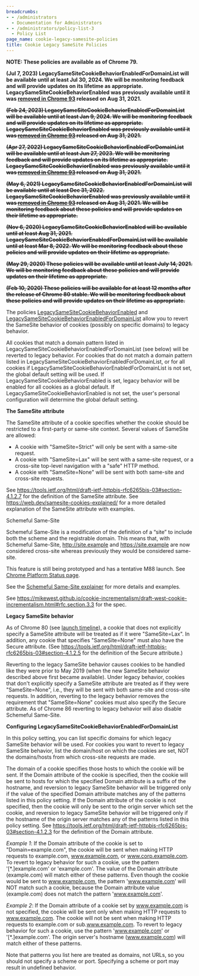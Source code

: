 ```yaml
---
breadcrumbs:
- - /administrators
  - Documentation for Administrators
- - /administrators/policy-list-3
  - Policy List
page_name: cookie-legacy-samesite-policies
title: Cookie Legacy SameSite Policies
---
```


**NOTE: These policies are available as of Chrome 79.**

**(Jul 7, 2023) LegacySameSiteCookieBehaviorEnabledForDomainList will be
available until at least Jul 30, 2024. We will be monitoring feedback and will
provide updates on its lifetime as appropriate. LegacySameSiteCookieBehaviorEnabled was
previously available until it was [removed in Chrome 93](https://chromium.googlesource.com/chromium/src/+/a5d81113983931597cc6cfb96558decfa615d464)
released on Aug 31, 2021.**

~~**(Feb 24, 2023) LegacySameSiteCookieBehaviorEnabledForDomainList will be
available until at least Jan 9, 2024. We will be monitoring feedback and will
provide updates on its lifetime as appropriate. LegacySameSiteCookieBehaviorEnabled was
previously available until it was [removed in Chrome 93](https://chromium.googlesource.com/chromium/src/+/a5d81113983931597cc6cfb96558decfa615d464)
released on Aug 31, 2021.**~~

~~**(Apr 27, 2022) LegacySameSiteCookieBehaviorEnabledForDomainList will be
available until at least Jun 27, 2023. We will be monitoring feedback and will
provide updates on its lifetime as appropriate. LegacySameSiteCookieBehaviorEnabled was
previously available until it was [removed in Chrome 93](https://chromium.googlesource.com/chromium/src/+/a5d81113983931597cc6cfb96558decfa615d464)
released on Aug 31, 2021.**~~

~~**(May 6, 2021) LegacySameSiteCookieBehaviorEnabledForDomainList will be
available until at least Dec 31, 2022. LegacySameSiteCookieBehaviorEnabled was
previously available until it was [removed in Chrome 93](https://chromium.googlesource.com/chromium/src/+/a5d81113983931597cc6cfb96558decfa615d464)
released on Aug 31, 2021. We will be monitoring feedback about these policies
and will provide updates on their lifetime as appropriate.**~~

~~**(Nov 6, 2020) LegacySameSiteCookieBehaviorEnabled will be available until at
least Aug 31, 2021. LegacySameSiteCookieBehaviorEnabledForDomainList will be
available until at least Mar 8, 2022. We will be monitoring feedback about these
policies and will provide updates on their lifetime as appropriate.**~~

~~**(May 29, 2020) These policies will be available until at least July 14,
2021. We will be monitoring feedback about these policies and will provide
updates on their lifetime as appropriate.**~~

~~**(Feb 10, 2020) These policies will be available for at least 12 months after
the release of Chrome 80 stable. We will be monitoring feedback about these
policies and will provide updates on their lifetime as appropriate.**~~

The policies
[LegacySameSiteCookieBehaviorEnabled](https://cloud.google.com/docs/chrome-enterprise/policies/?policy=LegacySameSiteCookieBehaviorEnabled)
and
[LegacySameSiteCookieBehaviorEnabledForDomainList](https://cloud.google.com/docs/chrome-enterprise/policies/?policy=LegacySameSiteCookieBehaviorEnabledForDomainList)
allow you to revert the SameSite behavior of cookies (possibly on specific
domains) to legacy behavior.

All cookies that match a domain pattern listed in
LegacySameSiteCookieBehaviorEnabledForDomainList (see below) will be reverted to
legacy behavior. For cookies that do not match a domain pattern listed in
LegacySameSiteCookieBehaviorEnabledForDomainList, or for all cookies if
LegacySameSiteCookieBehaviorEnabledForDomainList is not set, the global default
setting will be used. If LegacySameSiteCookieBehaviorEnabled is set, legacy
behavior will be enabled for all cookies as a global default. If
LegacySameSiteCookieBehaviorEnabled is not set, the user's personal
configuration will determine the global default setting.

**The SameSite attribute**

The SameSite attribute of a cookie specifies whether the cookie should be
restricted to a first-party or same-site context. Several values of SameSite are
allowed:

*   A cookie with "SameSite=Strict" will only be sent with a same-site
            request.
*   A cookie with "SameSite=Lax" will be sent with a same-site request,
            or a cross-site top-level navigation with a "safe" HTTP method.
*   A cookie with "SameSite=None" will be sent with both same-site and
            cross-site requests.

See
<https://tools.ietf.org/html/draft-ietf-httpbis-rfc6265bis-03#section-4.1.2.7>
for the definition of the SameSite attribute. See
<https://web.dev/samesite-cookies-explained/> for a more detailed explanation of
the SameSite attribute with examples.

Schemeful Same-Site

Schemeful Same-Site is a modification of the definition of a “site” to include
both the scheme and the registrable domain. This means that, with Schemeful
Same-Site, <http://site.example> and <https://site.example> are now considered
cross-site whereas previously they would be considered same-site.

This feature is still being prototyped and has a tentative M88 launch. See
[Chrome Platform Status
page](https://www.chromestatus.com/feature/5096179480133632).

See the [Schemeful Same-Site
explainer](https://github.com/sbingler/schemeful-same-site) for more details and
examples.

See
<https://mikewest.github.io/cookie-incrementalism/draft-west-cookie-incrementalism.html#rfc.section.3.3>
for the spec.

**Legacy SameSite behavior**

As of Chrome 80 (see [launch timeline](/updates/same-site)), a cookie that does
not explicitly specify a SameSite attribute will be treated as if it were
"SameSite=Lax". In addition, any cookie that specifies "SameSite=None" must also
have the Secure attribute. (See
<https://tools.ietf.org/html/draft-ietf-httpbis-rfc6265bis-03#section-4.1.2.5>
for the definition of the Secure attribute.)

Reverting to the legacy SameSite behavior causes cookies to be handled like they
were prior to May 2019 (when the new SameSite behavior described above first
became available). Under legacy behavior, cookies that don't explicitly specify
a SameSite attribute are treated as if they were "SameSite=None", i.e., they
will be sent with both same-site and cross-site requests. In addition, reverting
to the legacy behavior removes the requirement that "SameSite=None" cookies must
also specify the Secure attribute. As of Chrome 86 reverting to legacy behavior
will also disable Schemeful Same-Site.

**Configuring LegacySameSiteCookieBehaviorEnabledForDomainList**

In this policy setting, you can list specific domains for which legacy SameSite
behavior will be used. For cookies you want to revert to legacy SameSite
behavior, list the domain/host on which the cookies are set, NOT the
domains/hosts from which cross-site requests are made.

The domain of a cookie specifies those hosts to which the cookie will be sent.
If the Domain attribute of the cookie is specified, then the cookie will be sent
to hosts for which the specified Domain attribute is a suffix of the hostname,
and reversion to legacy SameSite behavior will be triggered only if the value of
the specified Domain attribute matches any of the patterns listed in this policy
setting. If the Domain attribute of the cookie is not specified, then the cookie
will only be sent to the origin server which set the cookie, and reversion to
legacy SameSite behavior will be triggered only if the hostname of the origin
server matches any of the patterns listed in this policy setting. See
<https://tools.ietf.org/html/draft-ietf-httpbis-rfc6265bis-03#section-4.1.2.3>
for the definition of the Domain attribute.

*Example 1*: If the Domain attribute of the cookie is set to
"Domain=example.com", the cookie will be sent when making HTTP requests to
example.com, www.example.com, or www.corp.example.com. To revert to legacy
behavior for such a cookie, use the pattern '\[\*.\]example.com' or
'example.com'. The value of the Domain attribute (example.com) will match either
of these patterns. Even though the cookie would be sent to www.example.com, the
pattern 'www.example.com' will NOT match such a cookie, because the Domain
attribute value (example.com) does not match the pattern 'www.example.com'.

*Example 2*: If the Domain attribute of a cookie set by www.example.com is not
specified, the cookie will be sent only when making HTTP requests to
www.example.com. The cookie will not be sent when making HTTP requests to
example.com or sub.www.example.com. To revert to legacy behavior for such a
cookie, use the pattern 'www.example.com' or '\[\*.\]example.com'. The origin
server's hostname (www.example.com) will match either of these patterns.

Note that patterns you list here are treated as domains, not URLs, so you should
not specify a scheme or port. Specifying a scheme or port may result in
undefined behavior.
